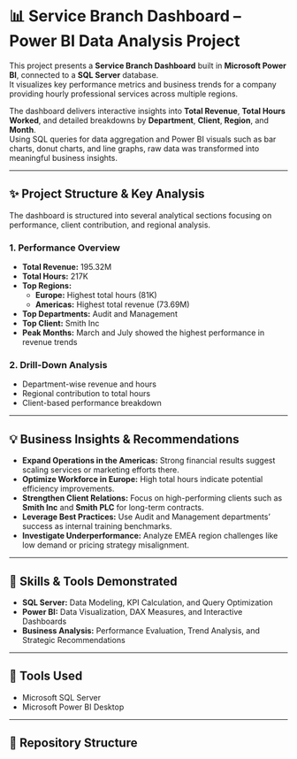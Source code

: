 # 📊 Service Branch Dashboard – Power BI Data Analysis Project

This project presents a **Service Branch Dashboard** built in **Microsoft Power BI**, connected to a **SQL Server** database.  
It visualizes key performance metrics and business trends for a company providing hourly professional services across multiple regions.

The dashboard delivers interactive insights into **Total Revenue**, **Total Hours Worked**, and detailed breakdowns by **Department**, **Client**, **Region**, and **Month**.  
Using SQL queries for data aggregation and Power BI visuals such as bar charts, donut charts, and line graphs, raw data was transformed into meaningful business insights.

---

## ✨ Project Structure & Key Analysis

The dashboard is structured into several analytical sections focusing on performance, client contribution, and regional analysis.

### 1. Performance Overview
- **Total Revenue:** 195.32M  
- **Total Hours:** 217K  
- **Top Regions:**
  - **Europe:** Highest total hours (81K)
  - **Americas:** Highest total revenue (73.69M)
- **Top Departments:** Audit and Management  
- **Top Client:** Smith Inc  
- **Peak Months:** March and July showed the highest performance in revenue trends  

### 2. Drill-Down Analysis
- Department-wise revenue and hours  
- Regional contribution to total hours  
- Client-based performance breakdown  

---

## 💡 Business Insights & Recommendations

- **Expand Operations in the Americas:** Strong financial results suggest scaling services or marketing efforts there.  
- **Optimize Workforce in Europe:** High total hours indicate potential efficiency improvements.  
- **Strengthen Client Relations:** Focus on high-performing clients such as **Smith Inc** and **Smith PLC** for long-term contracts.  
- **Leverage Best Practices:** Use Audit and Management departments’ success as internal training benchmarks.  
- **Investigate Underperformance:** Analyze EMEA region challenges like low demand or pricing strategy misalignment.  

---

## 🧠 Skills & Tools Demonstrated

- **SQL Server:** Data Modeling, KPI Calculation, and Query Optimization  
- **Power BI:** Data Visualization, DAX Measures, and Interactive Dashboards  
- **Business Analysis:** Performance Evaluation, Trend Analysis, and Strategic Recommendations  

---

## 🧰 Tools Used

- Microsoft SQL Server  
- Microsoft Power BI Desktop  

---

## 📂 Repository Structure
